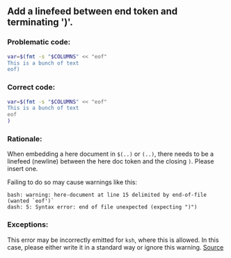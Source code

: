 ## Add a linefeed between end token and terminating ')'.

### Problematic code:

```sh
var=$(fmt -s "$COLUMNS" << "eof"
This is a bunch of text
eof)

```

### Correct code:

```sh
var=$(fmt -s "$COLUMNS" << "eof"
This is a bunch of text
eof
)
```
### Rationale:

When embedding a here document in `$(..)` or `(..)`, there needs to be a linefeed (newline) between the here doc token and the closing `)`. Please insert one.

Failing to do so may cause warnings like this:

    bash: warning: here-document at line 15 delimited by end-of-file (wanted `eof')`
    dash: 5: Syntax error: end of file unexpected (expecting ")")

### Exceptions:

This error may be incorrectly emitted for `ksh`, where this is allowed. In this case, please either write it in a standard way or ignore this warning.
[Source](https://github.com/koalaman/shellcheck/wiki/SC1119)

